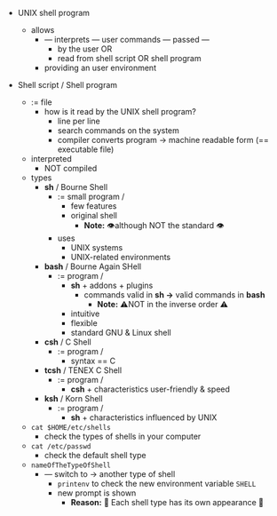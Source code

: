 - UNIX shell program
    - allows
        - — interprets — user commands — passed —
            - by the user OR
            - read from shell script OR shell program
        - providing an user environment

- Shell script / Shell program
    - := file
        - how is it read by the UNIX shell program?
            - line per line
            - search commands on the system
            - compiler converts program → machine readable form (== executable file)
    - interpreted
        - NOT compiled
    - types
        - **sh** / Bourne Shell
            - := small program /
                - few features
                - original shell
                  - **Note:** 👁️although NOT the standard 👁️
            - uses
                - UNIX systems
                - UNIX-related environments
        - **bash** / Bourne Again SHell
            - := program /
                - **sh** + addons + plugins
                    - commands valid in **sh →** valid commands in **bash**
                      - **Note:** ⚠️NOT in the inverse order ⚠️
                - intuitive
                - flexible
                - standard GNU & Linux shell
        - **csh** / C Shell
            - := program /
                - syntax == C
        - **tcsh** / TENEX C Shell
            - := program /
                - **csh** + characteristics user-friendly & speed
        - **ksh** / Korn Shell
            - := program /
                - **sh** + characteristics influenced by UNIX
    - `cat $HOME/etc/shells`
        - check the types of shells in your computer
    - `cat /etc/passwd`
        - check the default shell type
    - `nameOfTheTypeOfShell`
        - — switch to → another type of shell
            - `printenv` to check the new environment variable `SHELL`
            - new prompt is shown
              - **Reason:** 🧠 Each shell type has its own appearance 🧠
